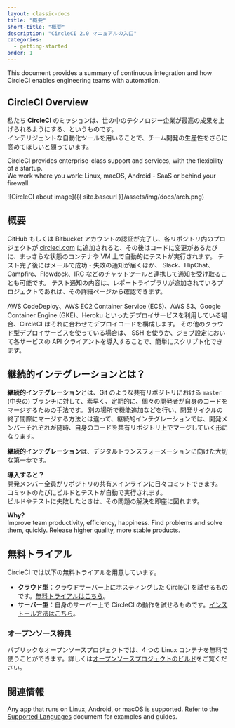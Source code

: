 ```yaml
---
layout: classic-docs
title: "概要"
short-title: "概要"
description: "CircleCI 2.0 マニュアルの入口"
categories:
  - getting-started
order: 1
---
```

This document provides a summary of continuous integration and how CircleCI enables engineering teams with automation.

## CircleCI Overview

私たち **CircleCI** のミッションは、世の中のテクノロジー企業が最高の成果を上げられるようにする、というものです。  
インテリジェントな自動化ツールを用いることで、チーム開発の生産性をさらに高めてほしいと願っています。

CircleCI provides enterprise-class support and services, with the flexibility of a startup.  
We work where you work: Linux, macOS, Android - SaaS or behind your firewall.

![CircleCI about image]({{ site.baseurl }}/assets/img/docs/arch.png)

## 概要

GitHub もしくは Bitbucket アカウントの認証が完了し、各リポジトリ内のプロジェクトが [circleci.com](https://circleci.com) に追加されると、その後はコードに変更があるたびに、まっさらな状態のコンテナや VM 上で自動的にテストが実行されます。 テスト完了後にはメールで成功・失敗の通知が届くほか、 Slack、HipChat、Campfire、Flowdock、IRC などのチャットツールと連携して通知を受け取ることも可能です。 テスト通知の内容は、レポートライブラリが追加されているプロジェクトであれば、その詳細ページから確認できます。

AWS CodeDeploy、AWS EC2 Container Service (ECS)、AWS S3、Google Container Engine (GKE)、Heroku といったデプロイサービスを利用している場合、CircleCI はそれに合わせてデプロイコードを構成します。 その他のクラウド型デプロイサービスを使っている場合は、 SSH を使うか、ジョブ設定において各サービスの API クライアントを導入することで、簡単にスクリプト化できます。

## 継続的インテグレーションとは？

**継続的インテグレーション**とは、Git のような共有リポジトリにおける `master` (中央の) ブランチに対して、素早く、定期的に、個々の開発者が自身のコードをマージするための手法です。 別の場所で機能追加などを行い、開発サイクルの終了間際にマージする方法とは違って、継続的インテグレーションでは、開発メンバーそれぞれが随時、自身のコードを共有リポジトリ上でマージしていく形になります。

**継続的インテグレーション**は、デジタルトランスフォーメーションに向けた大切な第一歩です。

**導入すると？**  
開発メンバー全員がリポジトリの共有メインラインに日々コミットできます。  
コミットのたびにビルドとテストが自動で実行されます。  
ビルドやテストに失敗したときは、その問題の解決を即座に図れます。

**Why?**  
Improve team productivity, efficiency, happiness. Find problems and solve them, quickly. Release higher quality, more stable products.

## 無料トライアル

CircleCI では以下の無料トライアルを用意しています。

- **クラウド型**：クラウドサーバー上にホスティングした CircleCI を試せるものです。[無料トライアルはこちら]({{site.baseurl}}/2.0/first-steps/)。
- **サーバー型**：自身のサーバー上で CircleCI の動作を試せるものです。[インストール方法はこちら]({{site.baseurl}}/2.0/single-box/)。

### オープンソース特典

パブリックなオープンソースプロジェクトでは、4 つの Linux コンテナを無料で使うことができます。詳しくは[オープンソースプロジェクトのビルド]({{site.baseurl}}/2.0/oss/)をご覧ください。

## 関連情報

Any app that runs on Linux, Android, or macOS is supported. Refer to the [Supported Languages]({{site.baseurl}}/2.0/demo-apps/) document for examples and guides.